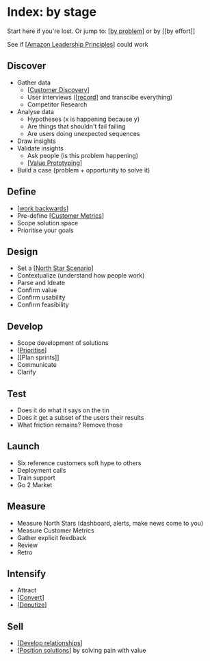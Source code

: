 # Index: by stage

Start here if you're lost. Or jump to: [[by problem]] or by [[by effort]]

See if [[Amazon Leadership Principles]] could work

## Discover

- Gather data
  - [[Customer Discovery]]
  - User interviews ([[record]] and transcibe everything)
  - Competitor Research
- Analyse data
  - Hypotheses (x is happening because y)
  - Are things that shouldn't fail failing
  - Are users doing unexpected sequences
- Draw insights
- Validate insights
  - Ask people (is this problem happening)
  - [[Value Prototyping]]
- Build a case (problem + opportunity to solve it)

## Define

- [[work backwards]]
- Pre-define [[Customer Metrics]]
- Scope solution space
- Prioritise your goals

## Design

- Set a [[North Star Scenario]]
- Contextualize (understand how people work)
- Parse and Ideate
- Confirm value
- Confirm usability
- Confirm feasibility

## Develop

- Scope development of solutions
- [[Prioritise]]
- [[Plan sprints]]
- Communicate
- Clarify

## Test

- Does it do what it says on the tin
- Does it get a subset of the users their results
- What friction remains? Remove those

## Launch

- Six reference customers soft hype to others
- Deployment calls
- Train support
- Go 2 Market

## Measure

- Measure North Stars (dashboard, alerts, make news come to you)
- Measure Customer Metrics
- Gather explicit feedback
- Review
- Retro

## Intensify

- Attract
- [[Convert]]
- [[Deputize]]

## Sell

- [[Develop relationships]]
- [[Position solutions]] by solving pain with value

[//begin]: # "Autogenerated link references for markdown compatibility"
[by problem]: by-problem "Index: by problem"
[Amazon Leadership Principles]: amazon-leadership-principles "Amazon Leadership Principles"
[Customer Discovery]: customer-discovery "Customer Discovery"
[record]: record "Record"
[Value Prototyping]: value-prototyping "Value Prototyping"
[work backwards]: work-backwards "Work Backwards"
[Customer Metrics]: customer-metrics "Customer Metrics"
[North Star Scenario]: north-star-scenario "North Star Scenario"
[Prioritise]: prioritise "Prioritise"
[Convert]: convert "Convert"
[Deputize]: deputize "Deputize"
[Develop relationships]: develop-relationships "Develop Relationships"
[Position solutions]: position-solutions "Position Solutions"
[//end]: # "Autogenerated link references"